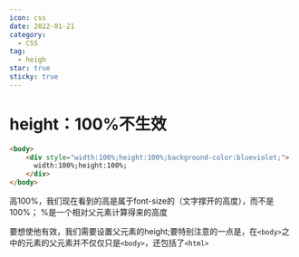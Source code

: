 ```yaml
---
icon: css
date: 2022-01-21
category:
  - CSS
tag:
  - heigh
star: true
sticky: true
---
```

# height：100%不生效

```html
<body>
    <div style="width:100%;height:100%;background-color:blueviolet;">
      width:100%;height:100%;
    </div>
</body>
```
高100%，我们现在看到的高是属于font-size的（文字撑开的高度），而不是100%；
%是一个相对父元素计算得来的高度

要想使他有效，我们需要设置父元素的height;要特别注意的一点是，在`<body>`之中的元素的父元素并不仅仅只是`<body>`，还包括了`<html>`